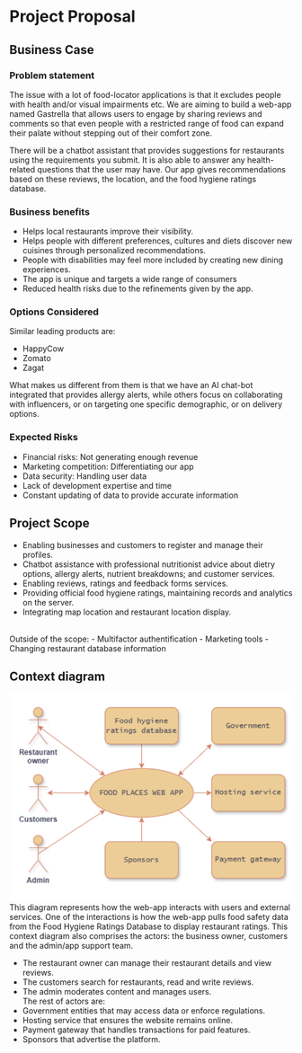 # Project Proposal

## Business Case

### Problem statement
The issue with a lot of food-locator applications is that it excludes people with health and/or visual impairments etc. We are aiming to build a web-app named Gastrella that allows users to engage by sharing reviews and comments so that even people with a restricted range of food can expand their palate without stepping out of their comfort zone. 

There will be a chatbot assistant that provides suggestions for restaurants using the requirements you submit. It is also able to answer any health-related questions that the user may have. Our app gives recommendations based on these reviews, the location, and the food hygiene ratings database.

### Business benefits
- Helps local restaurants improve their visibility.
- Helps people with different preferences, cultures and diets discover new cuisines through personalized recommendations.
- People with disabilities may feel more included by creating new dining experiences.
- The app is unique and targets a wide range of consumers
- Reduced health risks due to the refinements given by the app. 


### Options Considered
Similar leading products are:
- HappyCow
- Zomato
- Zagat

What makes us different from them is that we have an AI chat-bot integrated that provides allergy alerts, while others focus on collaborating with influencers, or on targeting one specific demographic, or on delivery options.

### Expected Risks
- Financial risks: Not generating enough revenue
- Marketing competition: Differentiating our app
- Data security: Handling user data
- Lack of development expertise and time
- Constant updating of data to provide accurate information


## Project Scope
- Enabling businesses and customers to register and manage their profiles.
- Chatbot assistance with professional nutritionist advice about dietry options, allergy alerts, nutrient breakdowns; and customer services.
- Enabling reviews, ratings and feedback forms services.
- Providing official food hygiene ratings, maintaining records and analytics on the server.
- Integrating map location and restaurant location display.
<br>
Outside of the scope:
- Multifactor authentification
- Marketing tools
- Changing restaurant database information


## Context diagram
![Insert your Context Diagram Here](images/contextdiagram.png) <br>
This diagram represents how the web-app interacts with users and external services. One of the interactions is how the web-app pulls food safety data from the Food Hygiene Ratings Database to display restaurant ratings. This context diagram also comprises the actors: the business owner, customers and the admin/app support team. 
-	The restaurant owner can manage their restaurant details and view reviews. 
-	The customers search for restaurants, read and write reviews.
-	The admin moderates content and manages users. <br>
The rest of actors are:
-	Government entities that may access data or enforce regulations.
-	Hosting service that ensures the website remains online.
-	Payment gateway that handles transactions for paid features.
-	Sponsors that advertise the platform.

